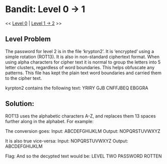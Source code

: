 # Bandit: Level 0 -> 1
<< [Level 0](https://github.com/Dennis-Dang/OverTheWire/blob/main/3_krypton/level_0.md) | [Level 1 -> 2](https://github.com/Dennis-Dang/OverTheWire/blob/main/3_krypton/level_01-02.md) >>

## Level Problem
The password for level 2 is in the file ‘krypton2’. It is ‘encrypted’ using a simple rotation (ROT13). It is also in non-standard ciphertext format. When using alpha characters for cipher text it is normal to group the letters into 5 letter clusters, regardless of word boundaries. This helps obfuscate any patterns. This file has kept the plain text word boundaries and carried them to the cipher text.

kyrpton2 contains the following text:
YRIRY GJB CNFFJBEQ EBGGRA

## Solution:
ROT13 uses the alphabetic characters A-Z, and replaces them 13 spaces further along in the alphabet.
For example:

The conversion goes:
Input:  ABCDEFGHIJKLM
Output: NOPQRSTUVWXYZ

It is also true vice-versa:
Input:  NOPQRSTUVWXYZ
Output: ABCDEFGHIJKLM

Flag:
And so the decypted text would be:
LEVEL TWO PASSWORD ROTTEN
